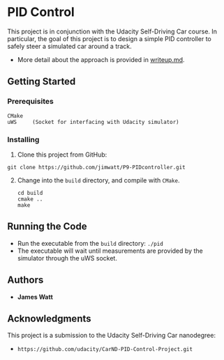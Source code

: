 # PID Control

This project is in conjunction with the Udacity Self-Driving Car course.  In particular, the goal of this project is to design a simple PID controller to safely steer a simulated car around a track. 

* More detail about the approach is provided in [writeup.md](./writeup.md).

## Getting Started

### Prerequisites

```
CMake
uWS		(Socket for interfacing with Udacity simulator)	
```

### Installing

1. Clone this project from GitHub:

```
git clone https://github.com/jimwatt/P9-PIDcontroller.git
```

2. Change into the `build` directory, and compile with `CMake`.

   ```
   cd build
   cmake ..
   make
   ```

## Running the Code

* Run the executable from the `build` directory:
  ```./pid```
* The executable will wait until measurements are provided by the simulator through the uWS socket.





## Authors

* **James Watt**

<!--## License

This project is licensed under the MIT License - see the [LICENSE.md](LICENSE.md) file for details-->

## Acknowledgments
This project is a submission to the Udacity Self-Driving Car nanodegree:

* ```
  https://github.com/udacity/CarND-PID-Control-Project.git
  ```

